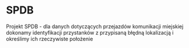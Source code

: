 # SPDB
Projekt SPDB - dla danych dotyczących przejazdów komunikacji miejskiej dokonamy identyfikacji przystanków z przypisaną błędną lokalizacją i określimy ich rzeczywiste położenie
